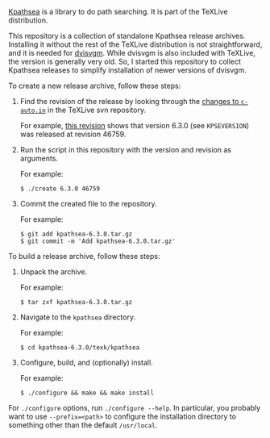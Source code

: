 [Kpathsea] is a library to do path searching. It is part of the TeXLive
distribution.

[Kpathsea]: https://tug.org/kpathsea/

This repository is a collection of standalone Kpathsea release archives.
Installing it without the rest of the TeXLive distribution is not
straightforward, and it is needed for [dvisvgm]. While dvisvgm is also included
with TeXLive, the version is generally very old. So, I started this repository
to collect Kpathsea releases to simplify installation of newer versions of
dvisvgm.

[dvisvgm]: https://github.com/mgieseki/dvisvgm

To create a new release archive, follow these steps:

1. Find the revision of the release by looking through the [changes to
   `c-auto.in`] in the TeXLive svn repository.

   For example, [this revision] shows that version 6.3.0 (see `KPSEVERSION`)
   was released at revision 46759.

2. Run the script in this repository with the version and revision as
   arguments.

   For example:

   ```
   $ ./create 6.3.0 46759
   ```

3. Commit the created file to the repository.

   For example:

   ```
   $ git add kpathsea-6.3.0.tar.gz
   $ git commit -m 'Add kpathsea-6.3.0.tar.gz'
   ```

[changes to `c-auto.in`]: https://www.tug.org/svn/texlive/trunk/Build/source/texk/kpathsea/c-auto.in?sortby=date&view=log
[this revision]: https://www.tug.org/svn/texlive/trunk/Build/source/texk/kpathsea/c-auto.in?annotate=46759

To build a release archive, follow these steps:

1. Unpack the archive.

   For example:

   ```
   $ tar zxf kpathsea-6.3.0.tar.gz
   ```

2. Navigate to the `kpathsea` directory.

   For example:

   ```
   $ cd kpathsea-6.3.0/texk/kpathsea
   ```

3. Configure, build, and (optionally) install.

   For example:

   ```
   $ ./configure && make && make install
   ```

For `./configure` options, run `./configure --help`. In particular, you probably
want to use `--prefix=<path>` to configure the installation directory to
something other than the default `/usr/local`.
